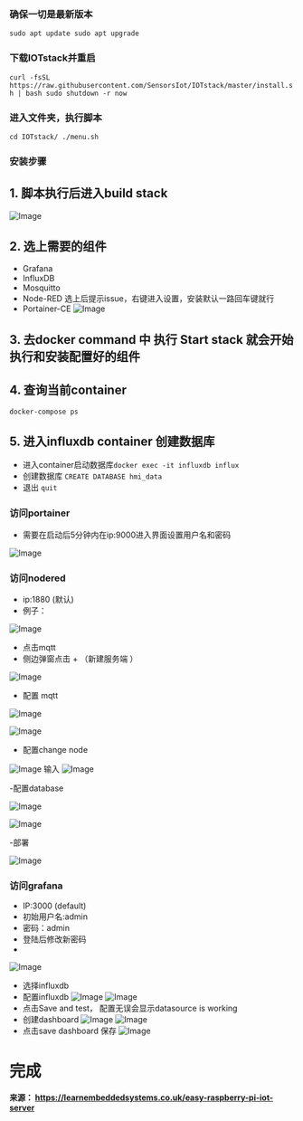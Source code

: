 ### 确保一切是最新版本

`sudo apt update
sudo apt upgrade`

### 下载IOTstack并重启
`
curl -fsSL https://raw.githubusercontent.com/SensorsIot/IOTstack/master/install.sh | bash
sudo shutdown -r now
`

### 进入文件夹，执行脚本
`
cd IOTstack/
./menu.sh
`
### 安装步骤
## 1.  脚本执行后进入build stack
![Image](https://github.com/user-attachments/assets/9063902c-28d2-4785-bccd-eb8926af70c1)

## 2. 选上需要的组件
- Grafana
- InfluxDB
- Mosquitto
- Node-RED 选上后提示issue，右键进入设置，安装默认一路回车键就行
- Portainer-CE 
![Image](https://github.com/user-attachments/assets/0e210c44-6c56-4c46-a1df-a79156ab8f95)

## 3. 去docker command 中 执行 Start stack 就会开始执行和安装配置好的组件
## 4. 查询当前container 
  `docker-compose ps`
## 5. 进入influxdb container 创建数据库

- 进入container启动数据库`docker exec -it influxdb influx`
- 创建数据库 `CREATE DATABASE hmi_data`
- 退出 `quit`

### 访问portainer
- 需要在启动后5分钟内在ip:9000进入界面设置用户名和密码

![Image](https://github.com/user-attachments/assets/73b54985-25bc-4652-bd66-2d87e065d5f3)

### 访问nodered
- ip:1880 (默认)
- 例子：

![Image](https://github.com/user-attachments/assets/963c5538-be85-4630-a909-fec87a3406c4)
- 点击mqtt
- 侧边弹窗点击 + （新建服务端 ）

![Image](https://github.com/user-attachments/assets/09ee742a-c6bf-4798-9c7c-292131d0529d)
- 配置 mqtt

![Image](https://github.com/user-attachments/assets/a87bdeb5-3f7f-43f1-8476-71e61dd04adf)

![Image](https://github.com/user-attachments/assets/c250f3bb-e191-42ff-9bc6-be9c14b8db04)

- 配置change node

![Image](https://github.com/user-attachments/assets/7f27002a-cdb4-4ec2-9b09-963dd66eb716)
输入
![Image](https://github.com/user-attachments/assets/16809bee-96a8-4a67-ab1d-8fcb7f85ad04)

-配置database

![Image](https://github.com/user-attachments/assets/c697aaa2-4ecd-4bb8-95c5-38dff850d872)

![Image](https://github.com/user-attachments/assets/1c32909b-8167-494d-86f9-34064b57b17d)

-部署

![Image](https://github.com/user-attachments/assets/32c17bc9-c73f-42e7-ba84-d9cd1095b0f2)

### 访问grafana
- IP:3000 (default)
- 初始用户名:admin
- 密码：admin
- 登陆后修改新密码
- 

![Image](https://github.com/user-attachments/assets/0f1c6d12-b36f-4b5b-b1ff-de61aba84d09)
- 选择influxdb
- 配置influxdb
![Image](https://github.com/user-attachments/assets/4f6d30c4-7ed2-498e-9e05-a5cfec0a66ae)
![Image](https://github.com/user-attachments/assets/8978c5c6-725c-4e89-84fd-57d459981ab0)
- 点击Save and test， 配置无误会显示datasource is working
- 创建dashboard
![Image](https://github.com/user-attachments/assets/7aa1b249-6043-4395-a993-12b12c6b6dc1)
![Image](https://github.com/user-attachments/assets/2cc4c578-e5e0-4dbd-972d-0b912b547c36)
- 点击save dashboard 保存
![Image](https://github.com/user-attachments/assets/5ac75427-5967-4cea-9dce-adfa15279a86)

# 完成

**来源： https://learnembeddedsystems.co.uk/easy-raspberry-pi-iot-server**
